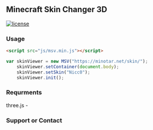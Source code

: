 ## Minecraft Skin Changer 3D

[![license](https://img.shields.io/github/license/mashape/apistatus.svg?style=flat-square)](https://github.com/Nicc0/MSV/blob/master/LICENSE)

### Usage ###

```html
<script src="js/msv.min.js"></script>
```

```javascript
var skinViewer = new MSV("https://minotar.net/skin/");
    skinViewer.setContainer(document.body);
    skinViewer.setSkin("Nicc0");
    skinViewer.init();
```
### Requrments

three.js - 

### Support or Contact

